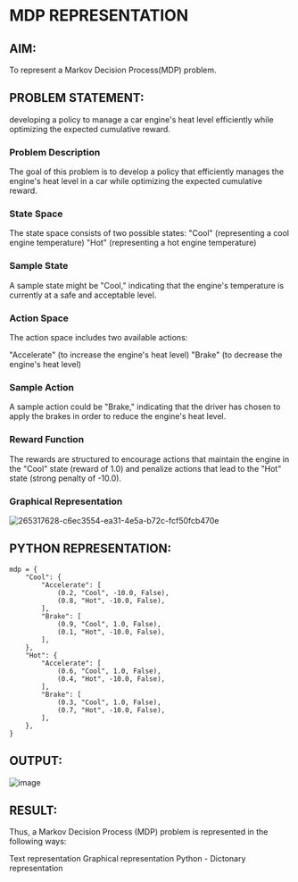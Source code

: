 # MDP REPRESENTATION

## AIM:

To represent a Markov Decision Process(MDP) problem.

## PROBLEM STATEMENT:
 
developing a policy to manage a car engine's heat level efficiently while optimizing the expected cumulative reward.

### Problem Description

The goal of this problem is to develop a policy that efficiently manages the engine's heat level in a car while optimizing the expected cumulative reward.

### State Space

The state space consists of two possible states:
"Cool" (representing a cool engine temperature)
"Hot" (representing a hot engine temperature)

### Sample State

A sample state might be "Cool," indicating that the engine's temperature is currently at a safe and acceptable level.

### Action Space

The action space includes two available actions:

"Accelerate" (to increase the engine's heat level)
"Brake" (to decrease the engine's heat level)

### Sample Action

A sample action could be "Brake," indicating that the driver has chosen to apply the brakes in order to reduce the engine's heat level.

### Reward Function

The rewards are structured to encourage actions that maintain the engine in the "Cool" state (reward of 1.0) and penalize actions that lead to the "Hot" state (strong penalty of -10.0).

### Graphical Representation
![265317628-c6ec3554-ea31-4e5a-b72c-fcf50fcb470e](https://github.com/user-attachments/assets/9a0a97d6-e923-4ff2-9885-de887fa4211e)


## PYTHON REPRESENTATION:
```
mdp = {
    "Cool": {
        "Accelerate": [
            (0.2, "Cool", -10.0, False),
            (0.8, "Hot", -10.0, False),
        ],
        "Brake": [
            (0.9, "Cool", 1.0, False),
            (0.1, "Hot", -10.0, False),
        ],
    },
    "Hot": {
        "Accelerate": [
            (0.6, "Cool", 1.0, False),
            (0.4, "Hot", -10.0, False),
        ],
        "Brake": [
            (0.3, "Cool", 1.0, False),
            (0.7, "Hot", -10.0, False),
        ],
    },
}
```

## OUTPUT:

![image](https://github.com/user-attachments/assets/fb4401f1-26d5-4ca6-8d0d-32b9be70d053)



## RESULT:

Thus, a Markov Decision Process (MDP) problem is represented in the following ways:

Text representation
Graphical representation
Python - Dictonary representation

